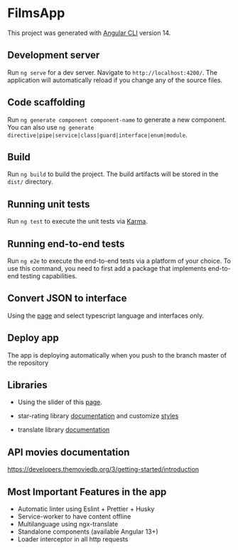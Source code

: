 # FilmsApp

This project was generated with [Angular CLI](https://github.com/angular/angular-cli) version 14.

## Development server

Run `ng serve` for a dev server. Navigate to `http://localhost:4200/`. The application will automatically reload if you change any of the source files.

## Code scaffolding

Run `ng generate component component-name` to generate a new component. You can also use `ng generate directive|pipe|service|class|guard|interface|enum|module`.

## Build

Run `ng build` to build the project. The build artifacts will be stored in the `dist/` directory.

## Running unit tests

Run `ng test` to execute the unit tests via [Karma](https://karma-runner.github.io).

## Running end-to-end tests

Run `ng e2e` to execute the end-to-end tests via a platform of your choice. To use this command, you need to first add a package that implements end-to-end testing capabilities.

## Convert JSON to interface

Using the [page](https://app.quicktype.io/) and select typescript language and interfaces only.

## Deploy app

The app is deploying automatically when you push to the branch master of the repository

## Libraries

- Using the slider of this [page](https://swiperjs.com/get-started).

- star-rating library [documentation](https://github.com/BioPhoton/angular-star-rating) and customize [styles](https://github.com/BioPhoton/angular-star-rating/wiki/Customizing-Styles)

- translate library [documentation](https://github.com/ngx-translate/core)

## API movies documentation

https://developers.themoviedb.org/3/getting-started/introduction

## Most Important Features in the app

- Automatic linter using Eslint + Prettier + Husky
- Service-worker to have content offline
- Multilanguage using ngx-translate
- Standalone components (available Angular 13+)
- Loader interceptor in all http requests
